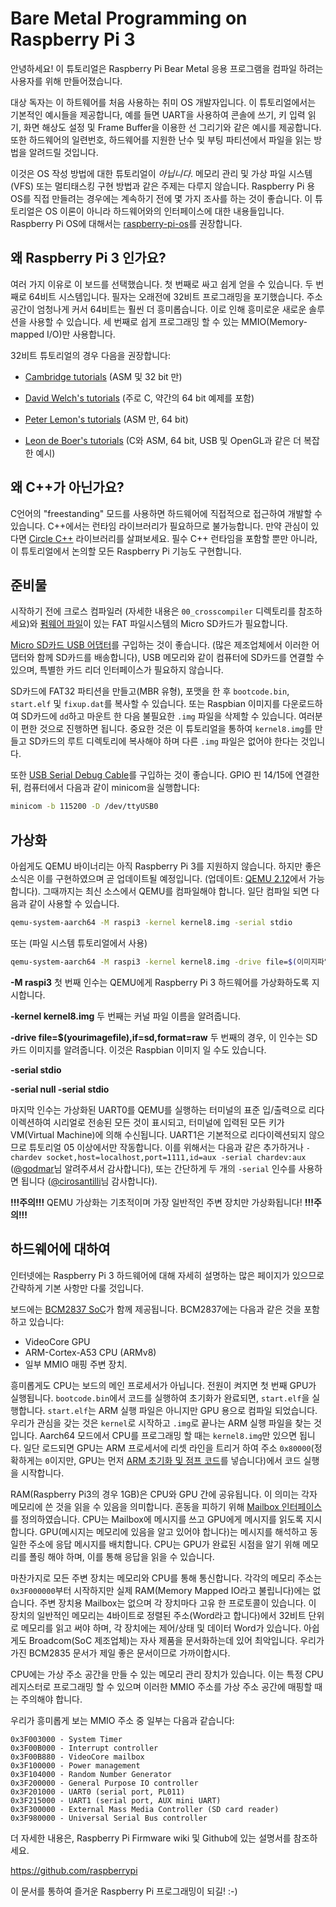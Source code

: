 Bare Metal Programming on Raspberry Pi 3
========================================

안녕하세요! 이 튜토리얼은 Raspberry Pi Bear Metal 응용 프로그램을 컴파일 하려는 사용자를 위해 만들어졌습니다.

대상 독자는 이 하트웨어를 처음 사용하는 취미 OS 개발자입니다. 이 튜토리얼에서는 기본적인 예시들을 제공합니다, 예를 들면 UART을 사용하여 콘솔에 쓰기, 키 입력 읽기, 화면 해상도 설정 및 Frame Buffer을 이용한 선 그리기와 같은 예시를 제공합니다. 또한 하드웨어의 일련번호, 하드웨어를 지원한 난수 및 부팅 파티션에서 파일을 읽는 방법을 알려드릴 것입니다.

이것은 OS 작성 방법에 대한 튜토리얼이 *아닙니다*. 메모리 관리 및 가상 파일 시스템(VFS) 또는 멀티태스킹 구현 방법과 같은 주제는 다루지 않습니다. Raspberry Pi 용 OS를 직접 만들려는 경우에는 계속하기 전에 몇 가지 조사를 하는 것이 좋습니다. 이 튜토리얼은 OS 이론이 아니라 하드웨어와의 인터페이스에 대한 내용들입니다. Raspberry Pi OS에 대해서는 [raspberry-pi-os](https://github.com/s-matyukevich/raspberry-pi-os)를 권장합니다.

왜 Raspberry Pi 3 인가요?
-------------------

여러 가지 이유로 이 보드를 선택했습니다. 첫 번째로 싸고 쉽게 얻을 수 있습니다. 두 번째로 64비트 시스템입니다. 필자는 오래전에 32비트 프로그래밍을 포기했습니다. 주소 공간이 엄청나게 커서 64비트는 훨씬 더 흥미롭습니다. 이로 인해 흥미로운 새로운 솔루션을 사용할 수 있습니다. 세 번째로 쉽게 프로그래밍 할 수 있는 MMIO(Memory-mapped I/O)만 사용합니다.

32비트 튜토리얼의 경우 다음을 권장합니다:

- [Cambridge tutorials](http://www.cl.cam.ac.uk/projects/raspberrypi/tutorials/os/) (ASM 및 32 bit 만)

- [David Welch's tutorials](https://github.com/dwelch67/raspberrypi) (주로 C, 약간의 64 bit 예제를 포함)

- [Peter Lemon's tutorials](https://github.com/PeterLemon/RaspberryPi) (ASM 만, 64 bit)

- [Leon de Boer's tutorials](https://github.com/LdB-ECM/Raspberry-Pi) (C와 ASM, 64 bit, USB 및 OpenGL과 같은 더 복잡한 예시)

왜 C++가 아닌가요?
------------

C언어의 "freestanding" 모드를 사용하면 하드웨어에 직접적으로 접근하여 개발할 수 있습니다. C++에서는 런타임 라이브러리가 필요하므로 불가능합니다. 만약 관심이 있다면 [Circle C++](https://github.com/rsta2/circle) 라이브러리를 살펴보세요. 필수 C++ 런타임을 포함할 뿐만 아니라, 이 튜토리얼에서 논의할 모든 Raspberry Pi 기능도 구현합니다.

준비물
-------------

시작하기 전에 크로스 컴파일러 (자세한 내용은 `00_crosscompiler` 디렉토리를 참조하세요)와 [펌웨어 파일](https://github.com/raspberrypi/firmware/tree/master/boot)이 있는 FAT 파일시스템의 Micro SD카드가 필요합니다.

[Micro SD카드 USB 어댑터](http://media.kingston.com/images/products/prodReader-FCR-MRG2-img.jpg)를 구입하는 것이 좋습니다. (많은 제조업체에서 이러한 어댑터와 함께 SD카드를 배송합니다), USB 메모리와 같이 컴퓨터에 SD카드를 연결할 수 있으며, 특별한 카드 리더 인터페이스가 필요하지 않습니다.

SD카드에 FAT32 파티션을 만들고(MBR 유형), 포맷을 한 후 `bootcode.bin`, `start.elf` 및 `fixup.dat`를 복사할 수 있습니다. 또는 Raspbian 이미지를 다운로드하여 SD카드에 `dd`하고 마운트 한 다음 불필요한 `.img` 파일을 삭제할 수 있습니다. 여러분이 편한 것으로 진행하면 됩니다. 중요한 것은 이 튜토리얼을 통하여 `kernel8.img`를 만들고 SD카드의 루트 디렉토리에 복사해야 하며 다른 `.img` 파일은 없어야 한다는 것입니다.

또한 [USB Serial Debug Cable](https://www.adafruit.com/product/954)를 구입하는 것이 좋습니다. GPIO 핀 14/15에 연결한 뒤, 컴퓨터에서 다음과 같이 minicom을 실행합니다:

```sh
minicom -b 115200 -D /dev/ttyUSB0
```

가상화
---------

아쉽게도 QEMU 바이너리는 아직 Raspberry Pi 3를 지원하지 않습니다. 하지만 좋은 소식은 이를 구현하였으며 곧 업데이트될 예정입니다. (업데이트: [QEMU 2.12](https://wiki.qemu.org/ChangeLog/2.12#ARM)에서 가능합니다). 그때까지는 최신 소스에서 QEMU를 컴파일해야 합니다. 일단 컴파일 되면 다음과 같이 사용할 수 있습니다.

```sh
qemu-system-aarch64 -M raspi3 -kernel kernel8.img -serial stdio
```

또는 (파일 시스템 튜토리얼에서 사용)

```sh
qemu-system-aarch64 -M raspi3 -kernel kernel8.img -drive file=$(이미지파일),if=sd,format=raw -serial stdio
```

**-M raspi3**
첫 번째 인수는 QEMU에게 Raspberry Pi 3 하드웨어를 가상화하도록 지시합니다.

**-kernel kernel8.img**
두 번째는 커널 파일 이름을 알려줍니다.

**-drive file=$(yourimagefile),if=sd,format=raw**
두 번째의 경우, 이 인수는 SD카드 이미지를 알려줍니다. 이것은 Raspbian 이미지 일 수도 있습니다.

**-serial stdio**

**-serial null -serial stdio**

마지막 인수는 가상화된 UART0를 QEMU를 실행하는 터미널의 표준 입/출력으로 리다이렉션하여 시리얼로 전송된 모든 것이 표시되고, 터미널에 입력된 모든 키가 VM(Virtual Machine)에 의해 수신됩니다. UART1은 기본적으로 리다이렉션되지 않으므로 튜토리얼 05 이상에서만 작동합니다. 이를 위해서는 다음과 같은 추가하거나 `-chardev socket,host=localhost,port=1111,id=aux -serial chardev:aux` ([@godmar](https://github.com/godmar)님 알려주셔서 감사합니다), 또는 간단하게 두 개의 `-serial` 인수를 사용하면 됩니다 ([@cirosantilli](https://github.com/cirosantilli)님 감사합니다).

**!!!주의!!!** QEMU 가상화는 기초적이며 가장 일반적인 주변 장치만 가상화됩니다! **!!!주의!!!**

하드웨어에 대하여
------------------

인터넷에는 Raspberry Pi 3 하드웨어에 대해 자세히 설명하는 많은 페이지가 있으므로 간략하게 기본 사항만 다룰 것입니다.

보드에는 [BCM2837 SoC](https://github.com/raspberrypi/documentation/tree/master/hardware/raspberrypi/bcm2837)가 함께 제공됩니다.
BCM2837에는 다음과 같은 것을 포함하고 있습니다:

 - VideoCore GPU
 - ARM-Cortex-A53 CPU (ARMv8)
 - 일부 MMIO 매핑 주변 장치.

흥미롭게도 CPU는 보드의 메인 프로세서가 아닙니다. 전원이 켜지면 첫 번째 GPU가 실행됩니다. `bootcode.bin`에서 코드를 실행하여 초기화가 완료되면, `start.elf`을 실행합니다. `start.elf`는 ARM 실행 파일은 아니지만 GPU 용으로 컴파일 되었습니다. 우리가 관심을 갖는 것은 `kernel`로 시작하고 `.img`로 끝나는 ARM 실행 파일을 찾는 것입니다. Aarch64 모드에서 CPU를 프로그래밍 할 때는 `kernel8.img`만 있으면 됩니다. 일단 로드되면 GPU는 ARM 프로세서에 리셋 라인을 트리거 하여 주소 `0x80000`(정확하게는 `0`이지만, GPU는 먼저 [ARM 초기화 및 점프 코드](https://github.com/raspberrypi/tools/blob/master/armstubs/armstub8.S)를 넣습니다)에서 코드 실행을 시작합니다.

RAM(Raspberry Pi3의 경우 1GB)은 CPU와 GPU 간에 공유됩니다. 이 의미는 각자 메모리에 쓴 것을 읽을 수 있음을 의미합니다. 혼동을 피하기 위해 [Mailbox 인터페이스](https://github.com/raspberrypi/firmware/wiki/Mailboxes)를 정의하였습니다. CPU는 Mailbox에 메시지를 쓰고 GPU에게 메시지를 읽도록 지시합니다. GPU(메시지는 메모리에 있음을 알고 있어야 합니다)는 메시지를 해석하고 동일한 주소에 응답 메시지를 배치합니다. CPU는 GPU가 완료된 시점을 알기 위해 메모리를 폴링 해야 하며, 이를 통해 응답을 읽을 수 있습니다.

마찬가지로 모든 주변 장치는 메모리와 CPU를 통해 통신합니다. 각각의 메모리 주소는 `0x3F000000`부터 시작하지만 실제 RAM(Memory Mapped IO라고 불립니다)에는 없습니다. 주변 장치용 Mailbox는 없으며 각 장치마다 고유 한 프로토콜이 있습니다. 이 장치의 일반적인 메모리는 4바이트로 정렬된 주소(Word라고 합니다)에서 32비트 단위로 메모리를 읽고 써야 하며, 각 장치에는 제어/상태 및 데이터 Word가 있습니다. 아쉽게도 Broadcom(SoC 제조업체)는 자사 제품을 문서화하는데 있어 최악입니다. 우리가 가진 BCM2835 문서가 제일 좋은 문서이므로 가까이합시다.

CPU에는 가상 주소 공간을 만들 수 있는 메모리 관리 장치가 있습니다. 이는 특정 CPU 레지스터로 프로그래밍 할 수 있으며 이러한 MMIO 주소를 가상 주소 공간에 매핑할 때는 주의해야 합니다.

우리가 흥미롭게 보는 MMIO 주소 중 일부는 다음과 같습니다:
```
0x3F003000 - System Timer
0x3F00B000 - Interrupt controller
0x3F00B880 - VideoCore mailbox
0x3F100000 - Power management
0x3F104000 - Random Number Generator
0x3F200000 - General Purpose IO controller
0x3F201000 - UART0 (serial port, PL011)
0x3F215000 - UART1 (serial port, AUX mini UART)
0x3F300000 - External Mass Media Controller (SD card reader)
0x3F980000 - Universal Serial Bus controller
```
더 자세한 내용은, Raspberry Pi Firmware wiki 및 Github에 있는 설명서를 참조하세요.

https://github.com/raspberrypi

이 문서를 통하여 즐거운 Raspberry Pi 프로그래밍이 되길! :-)
